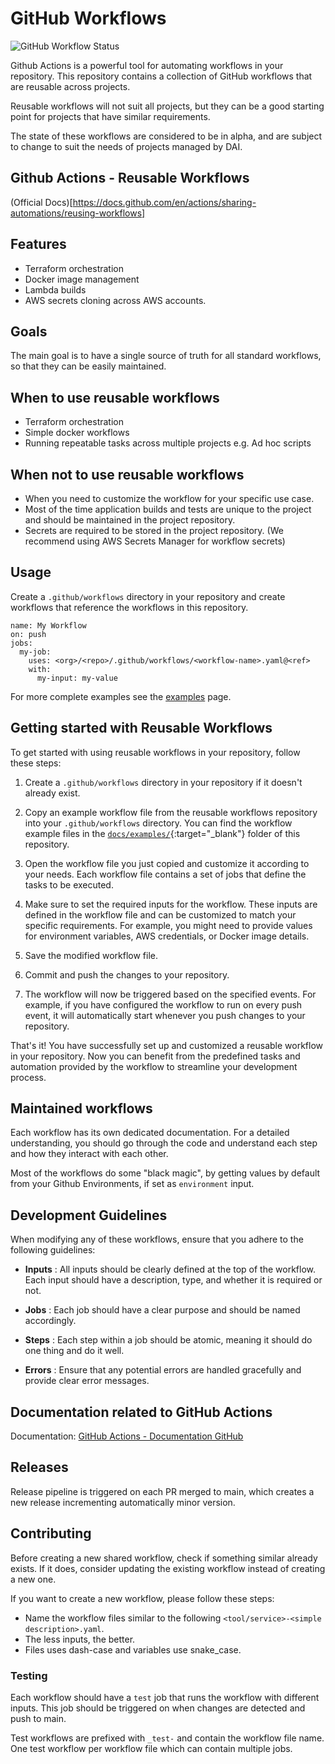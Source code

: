# GitHub Workflows

<!--intro-start-->

<!-- TODO: change to release badge -->
![GitHub Workflow Status](https://github.com/tx-pts-dai/github-workflows/actions/workflows/gh-release-on-main.yaml/badge.svg)

Github Actions is a powerful tool for automating workflows in your repository. This repository contains a collection of GitHub workflows that are reusable across projects.

Reusable workflows will not suit all projects, but they can be a good starting point for projects that have similar requirements.

The state of these workflows are considered to be in alpha, and are subject to change to suit the needs of projects managed by DAI.

## Github Actions - Reusable Workflows

(Official Docs)[https://docs.github.com/en/actions/sharing-automations/reusing-workflows]

## Features

- Terraform orchestration
- Docker image management
- Lambda builds
- AWS secrets cloning across AWS accounts.

## Goals

The main goal is to have a single source of truth for all standard workflows, so that they can be easily maintained.

## When to use reusable workflows

- Terraform orchestration
- Simple docker workflows
- Running repeatable tasks across multiple projects e.g. Ad hoc scripts

## When not to use reusable workflows

- When you need to customize the workflow for your specific use case.
- Most of the time application builds and tests are unique to the project and should be maintained in the project repository.
- Secrets are required to be stored in the project repository. (We recommend using AWS Secrets Manager for workflow secrets)

## Usage

Create a `.github/workflows` directory in your repository and create workflows that reference the workflows in this repository.

```
name: My Workflow
on: push
jobs:
  my-job:
    uses: <org>/<repo>/.github/workflows/<workflow-name>.yaml@<ref>
    with:
      my-input: my-value
```

For more complete examples see the [examples](docs/examples/) page.

<!--intro-end-->

<!--usage-start-->

## Getting started with Reusable Workflows

To get started with using reusable workflows in your repository, follow these steps:

1. Create a `.github/workflows` directory in your repository if it doesn't already exist.

2. Copy an example workflow file from the reusable workflows repository into your `.github/workflows` directory. You can find the workflow example files in the [`docs/examples/`](https://github.com/tx-pts-dai/github-workflows/tree/main/docs/examples){:target="_blank"} folder of this repository.

3. Open the workflow file you just copied and customize it according to your needs. Each workflow file contains a set of jobs that define the tasks to be executed.

4. Make sure to set the required inputs for the workflow. These inputs are defined in the workflow file and can be customized to match your specific requirements. For example, you might need to provide values for environment variables, AWS credentials, or Docker image details.

5. Save the modified workflow file.

6. Commit and push the changes to your repository.

7. The workflow will now be triggered based on the specified events. For example, if you have configured the workflow to run on every push event, it will automatically start whenever you push changes to your repository.

That's it! You have successfully set up and customized a reusable workflow in your repository. Now you can benefit from the predefined tasks and automation provided by the workflow to streamline your development process.

<!--usage-end-->

## Maintained workflows

Each workflow has its own dedicated documentation. For a detailed understanding, you should go through the code and understand each step and how they interact with each other.

Most of the workflows do some "black magic", by getting values by default from your Github Environments, if set as `environment` input.

## Development Guidelines

When modifying any of these workflows, ensure that you adhere to the following guidelines:

- **Inputs** : All inputs should be clearly defined at the top of the workflow. Each input should have a description, type, and whether it is required or not.

- **Jobs** : Each job should have a clear purpose and should be named accordingly.

- **Steps** : Each step within a job should be atomic, meaning it should do one thing and do it well.

- **Errors** : Ensure that any potential errors are handled gracefully and provide clear error messages.

## Documentation related to GitHub Actions

Documentation: [GitHub Actions - Documentation GitHub](https://docs.github.com/en/actions)

## Releases

Release pipeline is triggered on each PR merged to main, which creates a new release incrementing automatically minor version.

## Contributing

Before creating a new shared workflow, check if something similar already exists. If it does, consider updating the existing workflow instead of creating a new one.

If you want to create a new workflow, please follow these steps:

- Name the workflow files similar to the following `<tool/service>-<simple description>.yaml`.
- The less inputs, the better.
- Files uses dash-case and variables use snake_case.

### Testing

Each workflow should have a `test` job that runs the workflow with different inputs. This job should be triggered on when changes are detected and push to main.

Test workflows are prefixed with `_test-` and contain the workflow file name. One test workflow per workflow file which can contain multiple jobs.
